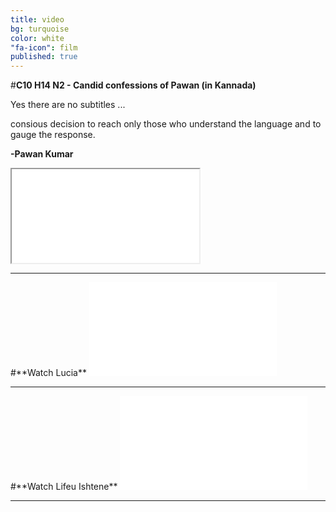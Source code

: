 ```yaml
---
title: video
bg: turquoise
color: white
"fa-icon": film
published: true
---
```


#**C10 H14 N2 - Candid confessions of Pawan (in Kannada)**


Yes there are no subtitles ...

consious decision to reach only those who understand the language and to gauge the response.

<span id="signature">**-Pawan Kumar**</span>

<div class="icontain"><iframe src="//www.youtube.com/embed/Oaoctj4uanY" allowfullscreen></iframe></div>

<hr>
#**Watch Lucia**

<iframe class="video-container"  src="//widgets.distrify.com/widget.html#3254-312452" frameborder="0" scrolling="no" webkitAllowFullScreen mozallowfullscreen allowFullScreen></iframe>
<hr>
#**Watch Lifeu Ishtene**

<iframe class="video-container"  src="//widgets.distrify.com/widget.html#714-312452" frameborder="0" scrolling="no" webkitAllowFullScreen mozallowfullscreen allowFullScreen></iframe>

<hr>
